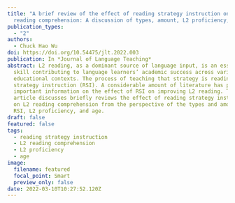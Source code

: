 ```yaml
---
title: "A brief review of the effect of reading strategy instruction on L2
  reading comprehension: A discussion of types, amount, L2 proficiency, and age"
publication_types:
  - "2"
authors:
  - Chuck Hao Wu
doi: https://doi.org/10.54475/jlt.2022.003
publication: In *Journal of Language Teaching*
abstract: L2 reading, as a dominant source of language input, is an essential
  skill contributing to language learners’ academic success across various
  educational contexts. The process of teaching that strategy is reading
  strategy instruction (RSI). A considerable amount of literature has provided
  important information on the effect of RSI on improving L2 reading. This
  article discusses briefly reviews the effect of reading strategy instruction
  on L2 reading comprehension from the perspective of the types and amount of
  RSI, L2 proficiency, and age.
draft: false
featured: false
tags:
  - reading strategy instruction
  - L2 reading comprehension
  - L2 proficiency
  - age
image:
  filename: featured
  focal_point: Smart
  preview_only: false
date: 2022-03-10T10:27:52.120Z
---
```

